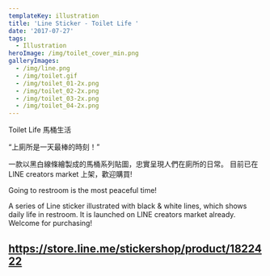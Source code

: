 ```yaml
---
templateKey: illustration
title: 'Line Sticker - Toilet Life '
date: '2017-07-27'
tags:
  - Illustration
heroImage: /img/toilet_cover_min.png
galleryImages:
  - /img/line.png
  - /img/toilet.gif
  - /img/toilet_01-2x.png
  - /img/toilet_02-2x.png
  - /img/toilet_03-2x.png
  - /img/toilet_04-2x.png
---
```

Toilet Life 馬桶生活

“上廁所是一天最棒的時刻！”

一款以黑白線條繪製成的馬桶系列貼圖，忠實呈現人們在廁所的日常。 目前已在LINE creators market 上架，歡迎購買!

Going to restroom is the most peaceful time!

A series of Line sticker illustrated with black & white lines, which shows daily life in restroom. It is launched on LINE creators market already.  Welcome for purchasing!

## <https://store.line.me/stickershop/product/1822422>
